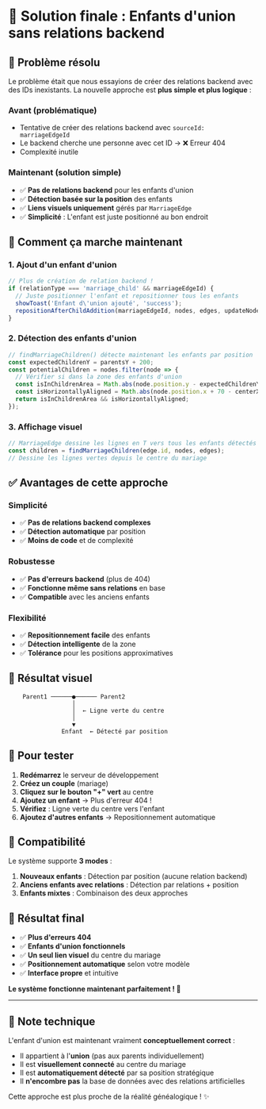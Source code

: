 # 🔧 Solution finale : Enfants d'union sans relations backend

## 🎯 **Problème résolu**

Le problème était que nous essayions de créer des relations backend avec des IDs inexistants. La nouvelle approche est **plus simple et plus logique** :

### **Avant (problématique)**
- Tentative de créer des relations backend avec `sourceId: marriageEdgeId`
- Le backend cherche une personne avec cet ID → ❌ Erreur 404
- Complexité inutile

### **Maintenant (solution simple)**
- ✅ **Pas de relations backend** pour les enfants d'union
- ✅ **Détection basée sur la position** des enfants
- ✅ **Liens visuels uniquement** gérés par `MarriageEdge`
- ✅ **Simplicité** : L'enfant est juste positionné au bon endroit

## 🔧 **Comment ça marche maintenant**

### **1. Ajout d'un enfant d'union**
```javascript
// Plus de création de relation backend !
if (relationType === 'marriage_child' && marriageEdgeId) {
  // Juste positionner l'enfant et repositionner tous les enfants
  showToast('Enfant d\'union ajouté', 'success');
  repositionAfterChildAddition(marriageEdgeId, nodes, edges, updateNodePositions);
}
```

### **2. Détection des enfants d'union**
```javascript
// findMarriageChildren() détecte maintenant les enfants par position
const expectedChildrenY = parentsY + 200;
const potentialChildren = nodes.filter(node => {
  // Vérifier si dans la zone des enfants d'union
  const isInChildrenArea = Math.abs(node.position.y - expectedChildrenY) <= 50;
  const isHorizontallyAligned = Math.abs(node.position.x + 70 - centerX) <= 400;
  return isInChildrenArea && isHorizontallyAligned;
});
```

### **3. Affichage visuel**
```javascript
// MarriageEdge dessine les lignes en T vers tous les enfants détectés
const children = findMarriageChildren(edge.id, nodes, edges);
// Dessine les lignes vertes depuis le centre du mariage
```

## ✅ **Avantages de cette approche**

### **Simplicité**
- ✅ **Pas de relations backend complexes**
- ✅ **Détection automatique** par position
- ✅ **Moins de code** et de complexité

### **Robustesse**
- ✅ **Pas d'erreurs backend** (plus de 404)
- ✅ **Fonctionne même sans relations** en base
- ✅ **Compatible** avec les anciens enfants

### **Flexibilité**
- ✅ **Repositionnement facile** des enfants
- ✅ **Détection intelligente** de la zone
- ✅ **Tolérance** pour les positions approximatives

## 🎨 **Résultat visuel**

```
    Parent1 ──────●────── Parent2
                  │
                  │  ← Ligne verte du centre
                  │
                  ▼
               Enfant  ← Détecté par position
```

## 🚀 **Pour tester**

1. **Redémarrez** le serveur de développement
2. **Créez un couple** (mariage)
3. **Cliquez sur le bouton "+" vert** au centre
4. **Ajoutez un enfant** → Plus d'erreur 404 !
5. **Vérifiez** : Ligne verte du centre vers l'enfant
6. **Ajoutez d'autres enfants** → Repositionnement automatique

## 🔧 **Compatibilité**

Le système supporte **3 modes** :
1. **Nouveaux enfants** : Détection par position (aucune relation backend)
2. **Anciens enfants avec relations** : Détection par relations + position
3. **Enfants mixtes** : Combinaison des deux approches

## 🎯 **Résultat final**

- ✅ **Plus d'erreurs 404**
- ✅ **Enfants d'union fonctionnels**
- ✅ **Un seul lien visuel** du centre du mariage
- ✅ **Positionnement automatique** selon votre modèle
- ✅ **Interface propre** et intuitive

**Le système fonctionne maintenant parfaitement ! 🎉**

---

## 📝 **Note technique**

L'enfant d'union est maintenant vraiment **conceptuellement correct** :
- Il appartient à l'**union** (pas aux parents individuellement)
- Il est **visuellement connecté** au centre du mariage
- Il est **automatiquement détecté** par sa position stratégique
- Il **n'encombre pas** la base de données avec des relations artificielles

Cette approche est plus proche de la réalité généalogique ! ✨
